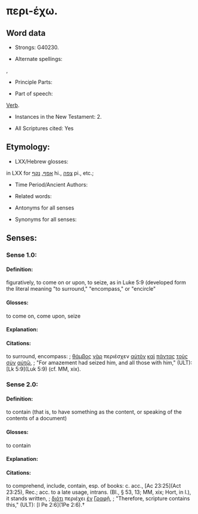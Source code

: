 # περι-έχω.

<!-- Status: S2=NeedsReview -->
<!-- Lexica used for edits: BDAG, LN, FFM, A-S -->

## Word data

* Strongs: G40230.

* Alternate spellings:

,

* Principle Parts: 


* Part of speech: 

[Verb](http://ugg.readthedocs.io/en/latest/verb.html).

* Instances in the New Testament: 2.

* All Scriptures cited: Yes

## Etymology: 


* LXX/Hebrew glosses: 

in LXX for [אפף](//en-uhl/H0661), [נקף](//en-uhl/H5362) hi., [צפה](//en-uhl/H6822) pi., etc.;

* Time Period/Ancient Authors: 


* Related words: 

* Antonyms for all senses

* Synonyms for all senses: 


## Senses: 


### Sense  1.0: 

#### Definition: 

figuratively, to come on or upon, to seize, as in Luke 5:9 (developed form the literal meaning "to surround," "encompass," or "encircle"

#### Glosses: 

to come on, come upon, seize 

#### Explanation: 


#### Citations: 

to surround, encompass: 
; [θάμβος](../G22850/01.md) [γὰρ](../G10630/01.md) περιέσχεν [αὐτὸν](../G08460/01.md) [καὶ](../G25320/01.md) [πάντας](../G39560/01.md) [τοὺς](../G35880/01.md) [σὺν](../G48620/01.md) [αὐτῷ](../G08460/01.md), 
; "For amazement had seized him, and all those with him," (ULT):
[Lk 5:9](Luk 5:9) (cf. MM, xix).

### Sense  2.0: 

#### Definition: 

to contain (that is, to have something as the content, or speaking of the contents of a document)

#### Glosses: 

to contain 

#### Explanation: 


#### Citations: 

to comprehend, include, contain, esp. of books: c. acc., [Ac 23:25](Act 23:25), Rec.; acc. to a late usage, intrans. (Bl., § 53, 13; MM, xix; Hort, in l.), it stands written, 
; [διότι](../G13600/01.md) περιέχει [ἐν](../G17220/01.md) [Γραφῇ](../G11240/01.md), 
; "Therefore, scripture contains this," (ULT):
[I Pe 2:6](1Pe 2:6).†